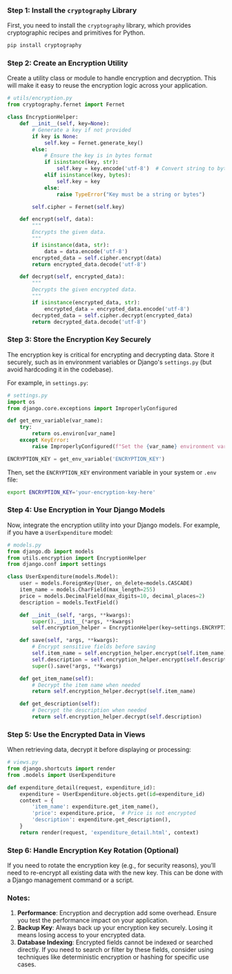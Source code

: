 ### Step 1: Install the `cryptography` Library
First, you need to install the `cryptography` library, which provides cryptographic recipes and primitives for Python.

```bash
pip install cryptography
```

### Step 2: Create an Encryption Utility
Create a utility class or module to handle encryption and decryption. This will make it easy to reuse the encryption logic across your application.

```python
# utils/encryption.py
from cryptography.fernet import Fernet

class EncryptionHelper:
    def __init__(self, key=None):
        # Generate a key if not provided
        if key is None:
            self.key = Fernet.generate_key()
        else:
            # Ensure the key is in bytes format
            if isinstance(key, str):
                self.key = key.encode('utf-8')  # Convert string to bytes
            elif isinstance(key, bytes):
                self.key = key
            else:
                raise TypeError("Key must be a string or bytes")

        self.cipher = Fernet(self.key)

    def encrypt(self, data):
        """
        Encrypts the given data.
        """
        if isinstance(data, str):
            data = data.encode('utf-8')
        encrypted_data = self.cipher.encrypt(data)
        return encrypted_data.decode('utf-8')

    def decrypt(self, encrypted_data):
        """
        Decrypts the given encrypted data.
        """
        if isinstance(encrypted_data, str):
            encrypted_data = encrypted_data.encode('utf-8')
        decrypted_data = self.cipher.decrypt(encrypted_data)
        return decrypted_data.decode('utf-8')
```

### Step 3: Store the Encryption Key Securely
The encryption key is critical for encrypting and decrypting data. Store it securely, such as in environment variables or Django's `settings.py` (but avoid hardcoding it in the codebase).

For example, in `settings.py`:

```python
# settings.py
import os
from django.core.exceptions import ImproperlyConfigured

def get_env_variable(var_name):
    try:
        return os.environ[var_name]
    except KeyError:
        raise ImproperlyConfigured(f"Set the {var_name} environment variable")

ENCRYPTION_KEY = get_env_variable('ENCRYPTION_KEY')
```

Then, set the `ENCRYPTION_KEY` environment variable in your system or `.env` file:

```bash
export ENCRYPTION_KEY='your-encryption-key-here'
```

### Step 4: Use Encryption in Your Django Models
Now, integrate the encryption utility into your Django models. For example, if you have a `UserExpenditure` model:

```python
# models.py
from django.db import models
from utils.encryption import EncryptionHelper
from django.conf import settings

class UserExpenditure(models.Model):
    user = models.ForeignKey(User, on_delete=models.CASCADE)
    item_name = models.CharField(max_length=255)
    price = models.DecimalField(max_digits=10, decimal_places=2)
    description = models.TextField()

    def __init__(self, *args, **kwargs):
        super().__init__(*args, **kwargs)
        self.encryption_helper = EncryptionHelper(key=settings.ENCRYPTION_KEY)

    def save(self, *args, **kwargs):
        # Encrypt sensitive fields before saving
        self.item_name = self.encryption_helper.encrypt(self.item_name)
        self.description = self.encryption_helper.encrypt(self.description)
        super().save(*args, **kwargs)

    def get_item_name(self):
        # Decrypt the item name when needed
        return self.encryption_helper.decrypt(self.item_name)

    def get_description(self):
        # Decrypt the description when needed
        return self.encryption_helper.decrypt(self.description)
```

### Step 5: Use the Encrypted Data in Views
When retrieving data, decrypt it before displaying or processing:

```python
# views.py
from django.shortcuts import render
from .models import UserExpenditure

def expenditure_detail(request, expenditure_id):
    expenditure = UserExpenditure.objects.get(id=expenditure_id)
    context = {
        'item_name': expenditure.get_item_name(),
        'price': expenditure.price,  # Price is not encrypted
        'description': expenditure.get_description(),
    }
    return render(request, 'expenditure_detail.html', context)
```

### Step 6: Handle Encryption Key Rotation (Optional)
If you need to rotate the encryption key (e.g., for security reasons), you’ll need to re-encrypt all existing data with the new key. This can be done with a Django management command or a script.

### Notes:
1. **Performance**: Encryption and decryption add some overhead. Ensure you test the performance impact on your application.
2. **Backup Key**: Always back up your encryption key securely. Losing it means losing access to your encrypted data.
3. **Database Indexing**: Encrypted fields cannot be indexed or searched directly. If you need to search or filter by these fields, consider using techniques like deterministic encryption or hashing for specific use cases.